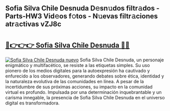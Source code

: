 ## Sofia Silva Chile Desnuda D𝚎sn𝚞dos filtr𝚊dos - Parts-HW3 Vid𝚎os f𝚘tos - N𝚞evas filtr𝚊ciones atr𝚊ctivas vZJ8c

# <h2><a href="http://mba3kb.tromn.icu/?c=Sofia+Silva+Chile+Desnuda">🔗👉👉👉 Sofia Silva Chile Desnuda 🔗🔗</a></h2>

[![Sofia Silva Chile Desnuda nuevo](https://i.imgur.com/pEAQMta.gif)](http://mba3kb.tromn.icu/?c=Sofia+Silva+Chile+Desnuda)
Sofia Silva Chile Desnuda, un personaje enigmático y multifacético, se resiste a las etiquetas simples. Su uso pionero de los medios digitales para la autoexpresión ha cautivado y enfurecido a los observadores, generando debates sobre ética, identidad y la naturaleza evolutiva de las comunidades en línea. A pesar de la incertidumbre de sus próximas acciones, su impacto en la comunidad virtual es profundo. Impulsada por una determinación inquebrantable y un carisma innegable, la presencia de Sofia Silva Chile Desnuda en el universo digital es transformadora.
